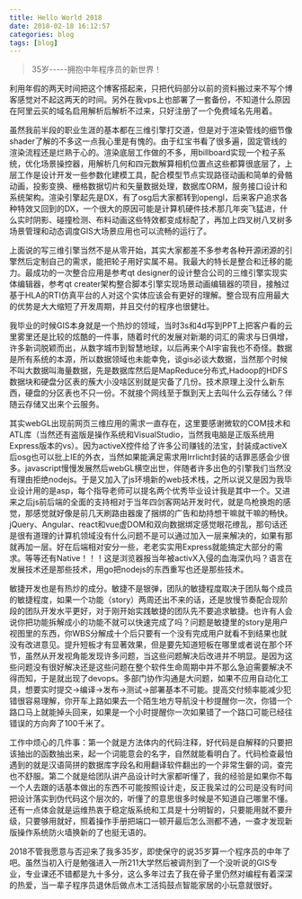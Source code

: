 ```yaml
---
title: Hello World 2018
date: 2018-02-18 16:12:57
categories: blog
tags: [blog]
---
```

> 35岁-----拥抱中年程序员的新世界！

利用年假的两天时间把这个博客搭起来，只把代码部分以前的资料搬过来不写个博客感觉对不起这两天的时间。另外在我vps上也部署了一套备份，不知道什么原因在阿里云买的域名启用解析后解析不过来，只好注册了一个免费域名先用着。

虽然我前半段的职业生涯的基本都在三维引擎打交道，但是对于渲染管线的细节像shader了解的不多这一点我心里是有愧的。由于红宝书看了很多遍，固定管线的渲染流程还是烂熟于心的。渲染底层工作做的不多，用billboard实现一个粒子系统，优化场景操控器，用解析几何和四元数解算相机位置点这些都算很底层了，上层工作是设计开发一些参数化建模工具，配合模型节点实现路径动画和简单的骨骼动画，投影变换、栅格数据切片和矢量数据处理，数据库ORM，服务接口设计和系统架构。渲染引擎起先是DX，有了osg后大家都转到opengl，后来客户追求各种特效又回到的DX，一个很大的原因可能是计算机硬件技术那几年突飞猛进，什么实时阴影、碰撞检测、布料动画这些特效都变成标配了，再加上四叉树八叉树多场景管理和动态调度GIS大场景应用也可以流畅的运行了。

上面说的写三维引擎当然不是从零开始，其实大家都差不多参考各种开源闭源的引擎然后定制自己的需求，能把轮子用好实属不易。我最大的特长是整合和迁移的能力。最成功的一次整合应用是参考qt designer的设计整合公司的三维引擎实现实体编辑器，参考qt creater架构整合脚本引擎实现场景动画编辑器的项目，接触过基于HLA的RTI仿真平台的人对这个实体应该会有更好的理解。整合现有应用最大的优势是大大缩短了开发周期，并且交付的程序也很健壮。

我毕业的时候GIS本身就是一个热炒的领域，当时3s和4d写到PPT上把客户看的云里雾里还是比较的炫酷的一件事，随着时代的发展对新潮的词汇的需求与日俱增，许多新词脱颖而出，从数字城市到智慧地球，以后再来个AI宇宙我也不奇怪。数据是所有系统的本源，所以数据领域也未能幸免，谈gis必谈大数据，当然那个时候不叫大数据叫海量数据，先是数据库然后是MapReduce分布式,Hadoop的HDFS数据块和硬盘分区表的蔟大小没啥区别就是灾备了几份。技术原理上没什么新东西，硬盘的分区表也不只一份。不就接个网线至于飘到天上去叫什么云存储么？伴随云存储又出来个云服务。

其实webGL出现前网页三维应用的需求一直存在，这里要感谢微软的COM技术和ATL库（当然还有盗版是操作系统和VisualStudio，当然我电脑是正版系统用Express版本的vs）。因为activeX控件给了许多公司赚钱的法宝，封装成activeX后osg也可以批上IE的外衣，当然如果能满足需求用Irrlicht封装的话罪恶感会少很多。javascript慢慢发展然后webGL横空出世，伴随者许多出色的引擎我们当然没有理由拒绝nodejs。于是又加入了js环境新的web技术栈，之所以说又是因为我毕业设计用的是asp，每个指导老师可以提名两个优秀毕业设计我是其中一个。又进来之后js前后端的全面的支持相对于当年四剑客网站开发时代，就是鸟枪换炮的感觉，那感觉就好像是前几天刷路由器废了捆绑的广告和劫持想干嘛就干嘛的畅快。jQuery、Angular、react和vue虚DOM和双向数据绑定感觉眼花缭乱，那句话还是很有道理的计算机领域没有什么问题不是可以通过加入一层来解决的，如果有那就再加一层。好在后端相对安分一些，老老实实用Express就能搞定大部分的需求。等等还有Native！！！这是浏览器报当年被activX入侵的血海深仇吗？语言在发展技术还是那些技术，用go把nodejs的东西重写也还是那些技术。

敏捷开发也是有热炒的成分。敏捷不是银弹，团队的敏捷程度取决于团队每个成员的敏捷程度，如果一个功能（story）两周还出不来的话，还是放慢节奏配合现阶段的团队开发水平更好，对于刚开始实践敏捷的团队先不要追求敏捷。也许有人会说你把功能拆解成小的功能不就可以快速完成了吗？问题是敏捷里的story是用户视图里的东西，你WBS分解成十个后只要有一个没有完成用户就看不到结果也就没有改进意见。提升短板才有显著效果，但是要先知道短板在哪里或者说在那个环节，虽然从开发视角能发现许多问题，当这些问题解决后改进并不明显。是因为这些问题没有很好解决还是这些问题在整个软件生命周期中并不那么急迫需要解决不得而知，于是就出现了devops。多部门协作沟通是大问题，如果不应用自动化工具，想要实时提交->编译->发布->测试->部署基本不可能。提高交付频率能减少犯错很容易理解，你开车上路如果去一个陌生地方导航没十秒提醒你一次，你错一个路口马上就能掉头回来，如果是一个小时提醒你一次如果错了一个路口可能已经往错误的方向奔了100千米了。

工作中烦心的几件事：第一个就是方法体内的代码注释，好代码是自解释的只要把该抽出的函数抽出来，起一个词能意会的名字，自然就能看明白了。代码检查最怕遇到的就是汉语简拼的数据库字段名和用翻译软件翻出的一个非常生僻的词，查完也不舒服。第二个就是给团队讲产品设计时大家都听懂了，我的经验是如果你不每一个人去跟的话基本做出的东西不可能按照设计走，反正我呆过的公司是没有时间把设计落实到伪代码这个层次的，听懂了的意思很多时候是不知道自己哪里不懂。还有一点体会就是运维热衷于稳定版系统和工具是十分明智的，只要能用就不要升级，只要够用就好，照着操作手册把端口一顿开最后怎么测都不通，一查才发现新版操作系统防火墙换新的了也挺无语的。

2018不管我愿意与否迎来了我多35岁，即使保守的说35岁算一个程序员的中年了吧。虽然当初入行是勉强进入一所211大学然后被调剂到了一个没听说的GIS专业，专业课还不错都是九十多分，这么多年过去了我在骨子里仍然对编程有着深深的热爱，当一辈子程序员退休后做点木工活捣鼓点智能家居的小玩意就很好。
